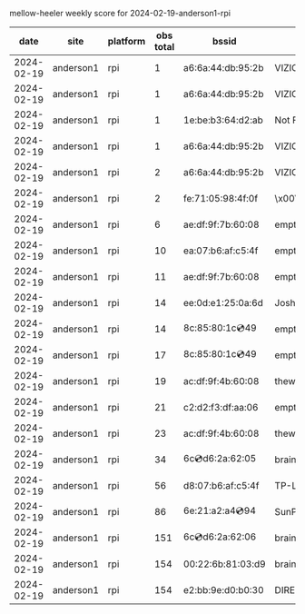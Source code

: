 mellow-heeler weekly score for 2024-02-19-anderson1-rpi

|date|site|platform|obs total|bssid|ssid|
|--|--|--|--|--|--|
|2024-02-19|anderson1|rpi|1|a6:6a:44:db:95:2b|VIZIOCastAudio7339|
|2024-02-19|anderson1|rpi|1|a6:6a:44:db:95:2b|VIZIOCastAudio2068|
|2024-02-19|anderson1|rpi|1|1e:be:b3:64:d2:ab|Not For You |
|2024-02-19|anderson1|rpi|1|a6:6a:44:db:95:2b|VIZIOCastAudio7723|
|2024-02-19|anderson1|rpi|2|a6:6a:44:db:95:2b|VIZIOCastAudio7213|
|2024-02-19|anderson1|rpi|2|fe:71:05:98:4f:0f|\x00\x00\x00\x00\x00\x00\x00\x00\x00\x00\x00\x00\x00\x00|
|2024-02-19|anderson1|rpi|6|ae:df:9f:7b:60:08|empty_ssid|
|2024-02-19|anderson1|rpi|10|ea:07:b6:af:c5:4f|empty_ssid|
|2024-02-19|anderson1|rpi|11|ae:df:9f:7b:60:08|empty_ssid|
|2024-02-19|anderson1|rpi|14|ee:0d:e1:25:0a:6d|JoshLily|
|2024-02-19|anderson1|rpi|14|8c:85:80:1c:cd:49|empty_ssid|
|2024-02-19|anderson1|rpi|17|8c:85:80:1c:cd:49|empty_ssid|
|2024-02-19|anderson1|rpi|19|ac:df:9f:4b:60:08|theweef|
|2024-02-19|anderson1|rpi|21|c2:d2:f3:df:aa:06|empty_ssid|
|2024-02-19|anderson1|rpi|23|ac:df:9f:4b:60:08|theweef|
|2024-02-19|anderson1|rpi|34|6c:cd:d6:2a:62:05|braingang2_5GEXT|
|2024-02-19|anderson1|rpi|56|d8:07:b6:af:c5:4f|TP-Link_C54F|
|2024-02-19|anderson1|rpi|86|6e:21:a2:a4:cd:94|SunPower21450|
|2024-02-19|anderson1|rpi|151|6c:cd:d6:2a:62:06|braingang2_2GEXT|
|2024-02-19|anderson1|rpi|154|00:22:6b:81:03:d9|braingang2|
|2024-02-19|anderson1|rpi|154|e2:bb:9e:d0:b0:30|DIRECT-9ED03030|
